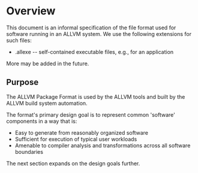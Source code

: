 # Overview

This document is an informal specification of the file format
used for software running in an ALLVM system.
We use the following extensions for such files:

* .allexe -- self-contained executable files, e.g., for an application

More may be added in the future.

## Purpose

The ALLVM Package Format is used by the ALLVM tools and
built by the ALLVM build system automation.

The format's primary design goal is to represent common
'software' components in a way that is:

* Easy to generate from reasonably organized software
* Sufficient for execution of typical user workloads
* Amenable to compiler analysis and transformations across all software
  boundaries

The next section expands on the design goals further.


